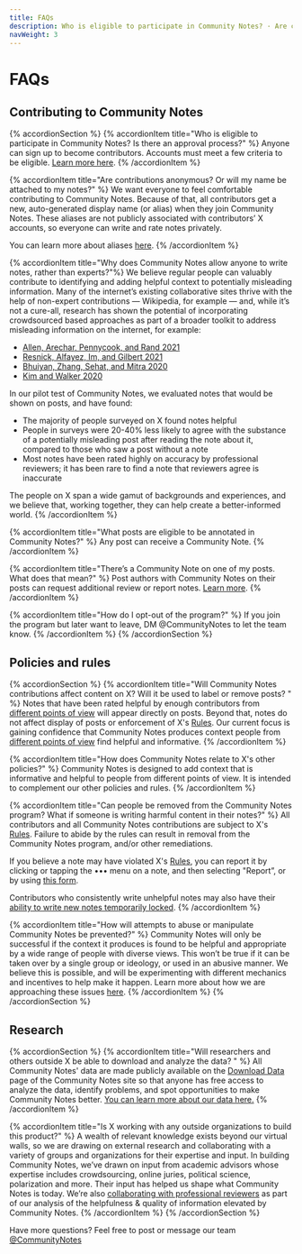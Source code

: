 ```yaml
---
title: FAQs
description: Who is eligible to participate in Community Notes? · Are contributions anonymous?
navWeight: 3
---
```

# FAQs
## Contributing to Community Notes

{% accordionSection %}
{% accordionItem title="Who is eligible to participate in Community Notes? Is there an approval process?" %}
Anyone can sign up to become contributors. Accounts must meet a few criteria to be eligible. [Learn more here](../contributing/signing-up.md).
{% /accordionItem %}

{% accordionItem title="Are contributions anonymous? Or will my name be attached to my notes?" %}
We want everyone to feel comfortable contributing to Community Notes. Because of that, all contributors get a new, auto-generated display name (or alias) when they join Community Notes. These aliases are not publicly associated with contributors’ X accounts, so everyone can write and rate notes privately.

You can learn more about aliases [here](../contributing/aliases.md).
{% /accordionItem %}

{% accordionItem title="Why does Community Notes allow anyone to write notes, rather than experts?"%}
We believe regular people can valuably contribute to identifying and adding helpful context to potentially misleading information. Many of the internet’s existing collaborative sites thrive with the help of non-expert contributions — Wikipedia, for example — and, while it’s not a cure-all, research has shown the potential of incorporating crowdsourced based approaches as part of a broader toolkit to address misleading information on the internet, for example:

- [Allen, Arechar, Pennycook, and Rand 2021](https://www.science.org/doi/10.1126/sciadv.abf4393)
- [Resnick, Alfayez, Im, and Gilbert 2021](https://arxiv.org/abs/2108.07898)
- [Bhuiyan, Zhang, Sehat, and Mitra 2020](https://arxiv.org/pdf/2008.09533.pdf)
- [Kim and Walker 2020](https://misinforeview.hks.harvard.edu/article/leveraging-volunteer-fact-checking-to-identify-misinformation-about-covid-19-in-social-media/)

In our pilot test of Community Notes, we evaluated notes that would be shown on posts, and have found:

- The majority of people surveyed on X found notes helpful
- People in surveys were 20-40% less likely to agree with the substance of a potentially misleading post after reading the note about it, compared to those who saw a post without a note
- Most notes have been rated highly on accuracy by professional reviewers; it has been rare to find a note that reviewers agree is inaccurate

The people on X span a wide gamut of backgrounds and experiences, and we believe that, working together, they can help create a better-informed world.
{% /accordionItem %}

{% accordionItem title="What posts are eligible to be annotated in Community Notes?" %}
Any post can receive a Community Note.
{% /accordionItem %}

{% accordionItem title="There’s a Community Note on one of my posts. What does that mean?" %}
Post authors with Community Notes on their posts can request additional review or report notes. [Learn more](../contributing/additional-review.md).
{% /accordionItem %}

{% accordionItem title="How do I opt-out of the program?" %}
If you join the program but later want to leave, DM @CommunityNotes to let the team know.
{% /accordionItem %}
{% /accordionSection %}

## Policies and rules

{% accordionSection %}
{% accordionItem title="Will Community Notes contributions affect content on X? Will it be used to label or remove posts? " %}
Notes that have been rated helpful by enough contributors from [different points of view](../contributing/diversity-of-perspectives.md) will appear directly on posts. Beyond that, notes do not affect display of posts or enforcement of X's [Rules](https://help.x.com/rules-and-policies/twitter-rules). Our current focus is gaining confidence that Community Notes produces context people from [different points of view](../contributing/diversity-of-perspectives.md) find helpful and informative.
{% /accordionItem %}

{% accordionItem title="How does Community Notes relate to X's other policies?" %}
Community Notes is designed to add context that is informative and helpful to people from different points of view. It is intended to complement our other policies and rules.
{% /accordionItem %}

{% accordionItem title="Can people be removed from the Community Notes program? What if someone is writing harmful content in their notes?" %}
All contributors and all Community Notes contributions are subject to X's [Rules](https://help.x.com/rules-and-policies/twitter-rules). Failure to abide by the rules can result in removal from the Community Notes program, and/or other remediations.

If you believe a note may have violated X's [Rules](https://help.x.com/rules-and-policies/twitter-rules), you can report it by clicking or tapping the ••• menu on a note, and then selecting "Report”, or by using [this form](https://help.x.com/en/forms/community-note).

Contributors who consistently write unhelpful notes may also have their [ability to write new notes temporarily locked](../contributing/writing-ability.md).
{% /accordionItem %}

{% accordionItem title="How will attempts to abuse or manipulate Community Notes be prevented?" %}
Community Notes will only be successful if the context it produces is found to be helpful and appropriate by a wide range of people with diverse views. This won’t be true if it can be taken over by a single group or ideology, or used in an abusive manner. We believe this is possible, and will be experimenting with different mechanics and incentives to help make it happen. Learn more about how we are approaching these issues [here](./challenges.md).
{% /accordionItem %}
{% /accordionSection %}

## Research

{% accordionSection %}
{% accordionItem title="Will researchers and others outside X be able to download and analyze the data? " %}
All Community Notes' data are made publicly available on the [Download Data](https://x.com/i/communitynotes/download-data) page of the Community Notes site so that anyone has free access to analyze the data, identify problems, and spot opportunities to make Community Notes better. [You can learn more about our data here.](../under-the-hood/download-data.md)
{% /accordionItem %}

{% accordionItem title="Is X working with any outside organizations to build this product?" %}
A wealth of relevant knowledge exists beyond our virtual walls, so we are drawing on external research and collaborating with a variety of groups and organizations for their expertise and input. In building Community Notes, we’ve drawn on input from academic advisors whose expertise includes crowdsourcing, online juries, political science, polarization and more. Their input has helped us shape what Community Notes is today. We’re also [collaborating with professional reviewers](https://x.com/communitynotes/status/1422293696041603081) as part of our analysis of the helpfulness & quality of information elevated by Community Notes.
{% /accordionItem %}
{% /accordionSection %}

Have more questions? Feel free to post or message our team [@CommunityNotes](https://x.com/communitynotes)
